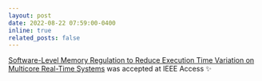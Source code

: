 ```yaml
---
layout: post
date: 2022-08-22 07:59:00-0400
inline: true
related_posts: false
---
```


<a href="https://doi.org/10.1109/ACCESS.2022.3203702">Software-Level Memory Regulation to Reduce Execution Time Variation on Multicore Real-Time Systems</a> was accepted at IEEE Access :sparkles: 
